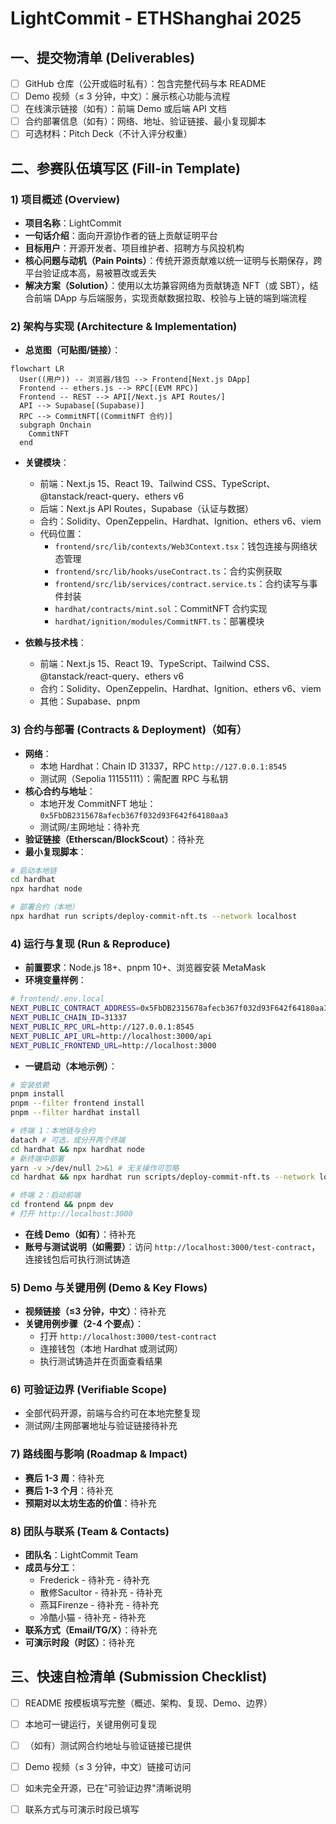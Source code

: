 # LightCommit - ETHShanghai 2025

## 一、提交物清单 (Deliverables)

- [ ] GitHub 仓库（公开或临时私有）：包含完整代码与本 README
- [ ] Demo 视频（≤ 3 分钟，中文）：展示核心功能与流程
- [ ] 在线演示链接（如有）：前端 Demo 或后端 API 文档
- [ ] 合约部署信息（如有）：网络、地址、验证链接、最小复现脚本
- [ ] 可选材料：Pitch Deck（不计入评分权重）

## 二、参赛队伍填写区 (Fill-in Template)

### 1) 项目概述 (Overview)

- **项目名称**：LightCommit
- **一句话介绍**：面向开源协作者的链上贡献证明平台
- **目标用户**：开源开发者、项目维护者、招聘方与风投机构
- **核心问题与动机（Pain Points）**：传统开源贡献难以统一证明与长期保存，跨平台验证成本高，易被篡改或丢失
- **解决方案（Solution）**：使用以太坊兼容网络为贡献铸造 NFT（或 SBT），结合前端 DApp 与后端服务，实现贡献数据拉取、校验与上链的端到端流程

### 2) 架构与实现 (Architecture & Implementation)

- **总览图（可贴图/链接）**：

```mermaid
flowchart LR
  User((用户)) -- 浏览器/钱包 --> Frontend[Next.js DApp]
  Frontend -- ethers.js --> RPC[(EVM RPC)]
  Frontend -- REST --> API[/Next.js API Routes/]
  API --> Supabase[(Supabase)]
  RPC --> CommitNFT[(CommitNFT 合约)]
  subgraph Onchain
    CommitNFT
  end
```

- **关键模块**：
  - 前端：Next.js 15、React 19、Tailwind CSS、TypeScript、@tanstack/react-query、ethers v6
  - 后端：Next.js API Routes，Supabase（认证与数据）
  - 合约：Solidity、OpenZeppelin、Hardhat、Ignition、ethers v6、viem
  - 代码位置：
    - `frontend/src/lib/contexts/Web3Context.tsx`：钱包连接与网络状态管理
    - `frontend/src/lib/hooks/useContract.ts`：合约实例获取
    - `frontend/src/lib/services/contract.service.ts`：合约读写与事件封装
    - `hardhat/contracts/mint.sol`：CommitNFT 合约实现
    - `hardhat/ignition/modules/CommitNFT.ts`：部署模块

- **依赖与技术栈**：
  - 前端：Next.js 15、React 19、TypeScript、Tailwind CSS、@tanstack/react-query、ethers v6
  - 合约：Solidity、OpenZeppelin、Hardhat、Ignition、ethers v6、viem
  - 其他：Supabase、pnpm

### 3) 合约与部署 (Contracts & Deployment)（如有）

- **网络**：
  - 本地 Hardhat：Chain ID 31337，RPC `http://127.0.0.1:8545`
  - 测试网（Sepolia 11155111）：需配置 RPC 与私钥
- **核心合约与地址**：
  - 本地开发 CommitNFT 地址：`0x5FbDB2315678afecb367f032d93F642f64180aa3`
  - 测试网/主网地址：待补充
- **验证链接（Etherscan/BlockScout）**：待补充
- **最小复现脚本**：

```bash
# 启动本地链
cd hardhat
npx hardhat node

# 部署合约（本地）
npx hardhat run scripts/deploy-commit-nft.ts --network localhost
```

### 4) 运行与复现 (Run & Reproduce)

- **前置要求**：Node.js 18+、pnpm 10+、浏览器安装 MetaMask
- **环境变量样例**：

```bash
# frontend/.env.local
NEXT_PUBLIC_CONTRACT_ADDRESS=0x5FbDB2315678afecb367f032d93F642f64180aa3
NEXT_PUBLIC_CHAIN_ID=31337
NEXT_PUBLIC_RPC_URL=http://127.0.0.1:8545
NEXT_PUBLIC_API_URL=http://localhost:3000/api
NEXT_PUBLIC_FRONTEND_URL=http://localhost:3000
```

- **一键启动（本地示例）**：

```bash
# 安装依赖
pnpm install
pnpm --filter frontend install
pnpm --filter hardhat install

# 终端 1：本地链与合约
datach # 可选，或分开两个终端
cd hardhat && npx hardhat node
# 新终端中部署
yarn -v >/dev/null 2>&1 # 无关操作可忽略
cd hardhat && npx hardhat run scripts/deploy-commit-nft.ts --network localhost

# 终端 2：启动前端
cd frontend && pnpm dev
# 打开 http://localhost:3000
```

- **在线 Demo（如有）**：待补充
- **账号与测试说明（如需要）**：访问 `http://localhost:3000/test-contract`，连接钱包后可执行测试铸造

### 5) Demo 与关键用例 (Demo & Key Flows)

- **视频链接（≤3 分钟，中文）**：待补充
- **关键用例步骤（2-4 个要点）**：
  - 打开 `http://localhost:3000/test-contract`
  - 连接钱包（本地 Hardhat 或测试网）
  - 执行测试铸造并在页面查看结果

### 6) 可验证边界 (Verifiable Scope)

- 全部代码开源，前端与合约可在本地完整复现
- 测试网/主网部署地址与验证链接待补充

### 7) 路线图与影响 (Roadmap & Impact)

- **赛后 1-3 周**：待补充
- **赛后 1-3 个月**：待补充
- **预期对以太坊生态的价值**：待补充

### 8) 团队与联系 (Team & Contacts)

- **团队名**：LightCommit Team
- **成员与分工**：
  - Frederick - 待补充 - 待补充
  - 散修Sacultor - 待补充 - 待补充
  - 燕耳Firenze - 待补充 - 待补充
  - 冷酷小猫 - 待补充 - 待补充
- **联系方式（Email/TG/X）**：待补充
- **可演示时段（时区）**：待补充

## 三、快速自检清单 (Submission Checklist)

- [ ] README 按模板填写完整（概述、架构、复现、Demo、边界）
- [ ] 本地可一键运行，关键用例可复现
- [ ] （如有）测试网合约地址与验证链接已提供
- [ ] Demo 视频（≤ 3 分钟，中文）链接可访问
- [ ] 如未完全开源，已在"可验证边界"清晰说明
- [ ] 联系方式与可演示时段已填写


